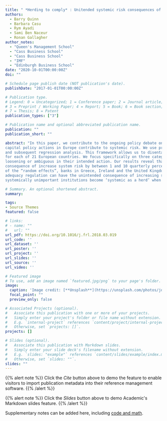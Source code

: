 ```yaml
---
title: " *Herding to comply* : Unitended systemic risk consequences of capital policy actions in European banks"
authors: 
  - Barry Quinn
  - Barbara Casu
  - Rym Ayadi
  - Sami Ben Naceur
  - Ronan Gallagher
author_notes:
  - "Queen's Management School"
  - "Cass Business School"
  - "Cass Business School"
  - "IMF"
  - "Edinburgh Business School"
date: "2020-10-01T00:00:00Z"
doi: ""

# Schedule page publish date (NOT publication's date).
publishDate: "2017-01-01T00:00:00Z"

# Publication type.
# Legend: 0 = Uncategorized; 1 = Conference paper; 2 = Journal article;
# 3 = Preprint / Working Paper; 4 = Report; 5 = Book; 6 = Book section;
# 7 = Thesis; 8 = Patent
publication_types: ["3"]

# Publication name and optional abbreviated publication name.
publication: ""
publication_short: ""

abstract: "In this paper, we contribute to the ongoing policy debate on re-regulation and resilience of financial institutions by analysing whether 
capital policy actions in Europe contribute to systemic risk. We use probabilistic modelling to both stabilise the inference from systemic risk estimation 
and subsequent regression analysis. This framework allows us to disentangle the systemic risk consequence of an accumulation of capital policy actions 
for each of 21 European countries. We focus specifically on three categories of policy action which are defined by the supervisor as either tightening, 
loosening or ambiguous in their intended action. Our results reveal that at the international level, tightening policy actions have the unintended 
consequence of increase system risk by between 1 and 10 quarterly percentage points. When evaluating the intra-national posterior probability 
of the “random effects”, banks in Greece, Ireland and the United Kingdom seem to be driving this result. Our results suggest capital 
adequacy regulation can have the unintended consequence of increasing systemic risk. This may be the result of several 
systemically unimportant institutions become ‘systemic as a herd’ when investing in the same asset classes to comply with capital rules."

# Summary. An optional shortened abstract.
summary: 

tags:
- Source Themes
featured: false

# links:
# - name: ""
#   url: ""
url_pdf: https://doi.org/10.1016/j.frl.2018.03.019
url_code: ''
url_dataset: ''
url_poster: ''
url_project: ''
url_slides: ''
url_source: ''
url_video: ''

# Featured image
# To use, add an image named `featured.jpg/png` to your page's folder. 
image:
  caption: 'Image credit: [**Unsplash**](https://unsplash.com/photos/jdD8gXaTZsc)'
  focal_point: ""
  preview_only: false

# Associated Projects (optional).
#   Associate this publication with one or more of your projects.
#   Simply enter your project's folder or file name without extension.
#   E.g. `internal-project` references `content/project/internal-project/index.md`.
#   Otherwise, set `projects: []`.
projects: []

# Slides (optional).
#   Associate this publication with Markdown slides.
#   Simply enter your slide deck's filename without extension.
#   E.g. `slides: "example"` references `content/slides/example/index.md`.
#   Otherwise, set `slides: ""`.
slides: ""
---
```


{{% alert note %}}
Click the *Cite* button above to demo the feature to enable visitors to import publication metadata into their reference management software.
{{% /alert %}}

{{% alert note %}}
Click the *Slides* button above to demo Academic's Markdown slides feature.
{{% /alert %}}

Supplementary notes can be added here, including [code and math](https://sourcethemes.com/academic/docs/writing-markdown-latex/).
